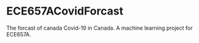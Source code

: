 # ECE657ACovidForcast
The forcast of canada Covid-19 in Canada. A machine learning project for ECE657A. 
